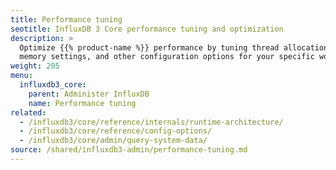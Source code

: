 ```yaml
---
title: Performance tuning
seotitle: InfluxDB 3 Core performance tuning and optimization
description: >
  Optimize {{% product-name %}} performance by tuning thread allocation,
  memory settings, and other configuration options for your specific workload.
weight: 205
menu:
  influxdb3_core:
    parent: Administer InfluxDB
    name: Performance tuning
related:
  - /influxdb3/core/reference/internals/runtime-architecture/
  - /influxdb3/core/reference/config-options/
  - /influxdb3/core/admin/query-system-data/
source: /shared/influxdb3-admin/performance-tuning.md
---
```


<!--
The content of this file is located at
//SOURCE - content/shared/influxdb3-admin/performance-tuning.md
-->